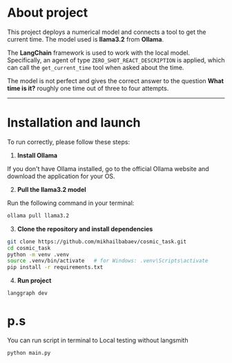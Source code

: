 # About project
This project deploys a numerical model and connects a tool to get the current time.
The model used is **llama3.2** from **Ollama**.

The **LangChain** framework is used to work with the local model.
Specifically, an agent of type `ZERO_SHOT_REACT_DESCRIPTION` is applied, which can call the `get_current_time` tool when asked about the time.

The model is not perfect and gives the correct answer to the question **What time is it?** roughly one time out of three to four attempts.

---

# Installation and launch
To run correctly, please follow these steps:

1. **Install Ollama**

If you don't have Ollama installed,
go to the official Ollama website and download the application for your OS.

2. **Pull the llama3.2 model**

Run the following command in your terminal:
```bash
ollama pull llama3.2
```

3. **Clone the repository and install dependencies**
```bash
git clone https://github.com/mikhailbabaev/cosmic_task.git
cd cosmic_task
python -m venv .venv
source .venv/bin/activate   # for Windows: .venv\Scripts\activate
pip install -r requirements.txt
```

4. **Run project**
```bash
langgraph dev
```

# p.s

You can run script in terminal to Local testing without langsmith
```bash
python main.py
```
